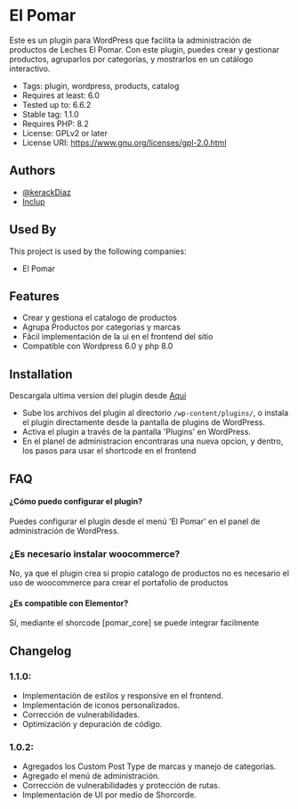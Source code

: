 
# El Pomar

Este es un plugin para WordPress que facilita la administración de productos de Leches El Pomar. Con este plugin, puedes crear y gestionar productos, agruparlos por categorías, y mostrarlos en un catálogo interactivo.

- Tags: plugin, wordpress, products, catalog
- Requires at least: 6.0
- Tested up to: 6.6.2
- Stable tag: 1.1.0
- Requires PHP: 8.2
- License: GPLv2 or later
- License URI: https://www.gnu.org/licenses/gpl-2.0.html
## Authors

- [@kerackDiaz](https://www.github.com/kerackdiaz)
- [Inclup](https://inclup.com)


## Used By

This project is used by the following companies:

- El Pomar


## Features

- Crear y gestiona el catalogo de productos
- Agrupa Productos por categorias y marcas
- Fácil implementación de la ui en el frontend del sitio
- Compatible con Wordpress 6.0 y php 8.0


## Installation

Descargala ultima version del plugin desde [Aqui](https://github.com/kerackdiaz/El_PomarCoreWP/releases) 

- Sube los archivos del plugin al directorio `/wp-content/plugins/`, o instala el plugin directamente desde la pantalla de plugins de WordPress.
- Activa el plugin a través de la pantalla 'Plugins' en WordPress.
- En el planel de administracion encontraras una nueva opcion, y dentro, los pasos para usar el shortcode en el frontend
    
## FAQ

#### ¿Cómo puedo configurar el plugin?

Puedes configurar el plugin desde el menú 'El Pomar' en el panel de administración de WordPress.

### ¿Es necesario instalar woocommerce?
No, ya que el plugin crea si propio catalogo de productos no es necesario el uso de woocommerce para crear el portafolio de productos


#### ¿Es compatible con Elementor?

Sí, mediante el shorcode [pomar_core] se puede integrar facilmente 


## Changelog

### 1.1.0:
- Implementación de estilos y responsive en el frontend.
- Implementación de iconos personalizados.
- Corrección de vulnerabilidades.
- Optimización y depuración de código.

### 1.0.2:
- Agregados los Custom Post Type de marcas y manejo de categorias.
- Agregado el menú de administración.
- Corrección de vulnerabilidades y protección de rutas.
- Implementación de UI por medio de Shorcorde.